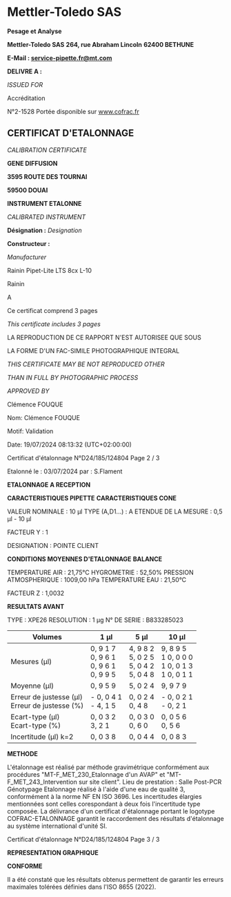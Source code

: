 # **Mettler-Toledo SAS**

**Pesage et Analyse**

**Mettler-Toledo SAS**
**264, rue Abraham Lincoln**
**62400 BETHUNE**

**E-Mail : service-pipette.fr@mt.com**


**DELIVRE A :**

_ISSUED FOR_


Accréditation

N°2-1528
Portée disponible
sur www.cofrac.fr
## **CERTIFICAT D'ETALONNAGE**

_CALIBRATION CERTIFICATE_

**GENE DIFFUSION**

**3595 ROUTE DES TOURNAI**

**59500 DOUAI**


**INSTRUMENT ETALONNE**

_CALIBRATED INSTRUMENT_


**Désignation :**
_Designation_

**Constructeur :**

_Manufacturer_


Rainin Pipet-Lite LTS 8cx L-10

Rainin



A



Ce certificat comprend 3 pages

_This certificate includes 3 pages_

LA REPRODUCTION DE CE RAPPORT N'EST AUTORISEE QUE SOUS

LA FORME D'UN FAC-SIMILE PHOTOGRAPHIQUE INTEGRAL

_THIS CERTIFICATE MAY BE NOT REPRODUCED OTHER_

_THAN IN FULL BY PHOTOGRAPHIC PROCESS_


_APPROVED BY_

Clémence FOUQUE

Nom: Clémence FOUQUE

Motif: Validation

Date: 19/07/2024 08:13:32 (UTC+02:00:00)

Certificat d'étalonnage N°D24/185/124804  Page 2 / 3

Etalonné le : 03/07/2024 par : S.Flament

**ETALONNAGE A RECEPTION**

**CARACTERISTIQUES PIPETTE** **CARACTERISTIQUES CONE**


VALEUR NOMINALE : 10 µl
TYPE (A,D1...) : A
ETENDUE DE LA MESURE : 0,5 µl - 10 µl

FACTEUR Y : 1


DESIGNATION : POINTE CLIENT


**CONDITIONS MOYENNES D'ETALONNAGE** **BALANCE**


TEMPERATURE AIR : 21,75°C
HYGROMETRIE : 52,50%
PRESSION ATMOSPHERIQUE : 1009,00 hPa
TEMPERATURE EAU : 21,50°C

FACTEUR Z : 1,0032

**RESULTATS AVANT**


TYPE : XPE26
RESOLUTION : 1 µg
N° DE SERIE : B833285023










|Volumes|1 µl|5 µl|10 µl|
|---|---|---|---|
|Mesures (µl)|0, 9 1 7<br>0, 9 6 1<br>0, 9 6 1<br>0, 9 9 5|4, 9 8 2<br>5, 0 2 5<br>5, 0 4 2<br>5, 0 4 8|9, 8 9 5<br>1 0, 0 0 0<br>1 0, 0 1 3<br>1 0, 0 1 1|
|Moyenne (µl)|0, 9 5 9|5, 0 2 4|9, 9 7 9|
|Erreur de justesse (µl)<br>Erreur de justesse (%)|- 0, 0 4 1<br>- 4, 1 5|0, 0 2 4<br>0, 4 8|- 0, 0 2 1<br>- 0, 2 1|
|Ecart-type (µl)<br>Ecart-type (%)|0, 0 3 2<br>3, 2 1|0, 0 3 0<br>0, 6 0|0, 0 5 6<br>0, 5 6|
|Incertitude (µl) k=2|0, 0 3 8|0, 0 4 4|0, 0 8 3|


**METHODE**

L'étalonnage est réalisé par méthode gravimétrique conformément aux procédures "MT-F_MET_230_Etalonnage d'un AVAP" et
"MT-F_MET_243_Intervention sur site client".
Lieu de prestation : Salle Post-PCR Génotypage
Etalonnage réalisé à l'aide d'une eau de qualité 3, conformément à la norme NF EN ISO 3696.
Les incertitudes élargies mentionnées sont celles corespondant à deux fois l'incertitude type composée.
La délivrance d'un certificat d'étalonnage portant le logotype COFRAC-ETALONNAGE garantit le raccordement des résultats d'étalonnage au système
international d'unité SI.

Certificat d'étalonnage N°D24/185/124804  Page 3 / 3

**REPRESENTATION GRAPHIQUE**

**CONFORME**

Il a été constaté que les résultats obtenus permettent de garantir les erreurs maximales tolérées définies dans l'ISO 8655 (2022).


